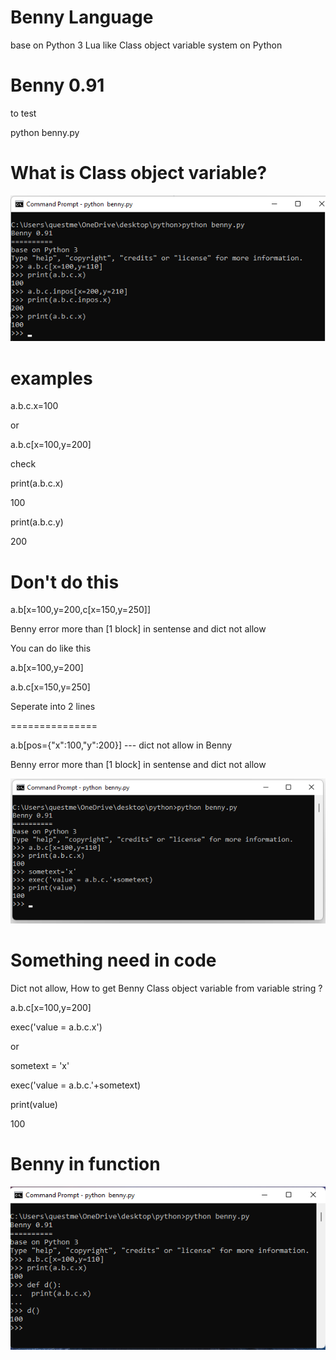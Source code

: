 # Benny Language 
base on Python 3
Lua like Class object variable system on Python 

Benny 0.91
==========

to test

python benny.py

What is Class object variable?
==============================
![Benny Language](https://github.com/homegardencontrol/benny/blob/main/benny_language.png?raw=true)

examples
========
a.b.c.x=100

or

a.b.c[x=100,y=200]

check

print(a.b.c.x)

100

print(a.b.c.y)

200

Don't do this
=============
a.b[x=100,y=200,c[x=150,y=250]]

Benny error more than [1 block] in sentense and dict not allow

You can do like this

a.b[x=100,y=200]

a.b.c[x=150,y=250]

Seperate into 2 lines

===============

a.b[pos={"x":100,"y":200}] --- dict not allow in Benny

Benny error more than [1 block] in sentense and dict not allow

![Benny](https://github.com/homegardencontrol/benny/blob/main/benny.png?raw=true)

Something need in code
======================

Dict not allow, How to get Benny Class object variable from variable string ?

a.b.c[x=100,y=200]

exec('value = a.b.c.x')

or

sometext = 'x'

exec('value = a.b.c.'+sometext)

print(value)

100

Benny in function
=================

![Benny in function](https://github.com/homegardencontrol/benny/blob/main/benny_in_def.png?raw=true)
